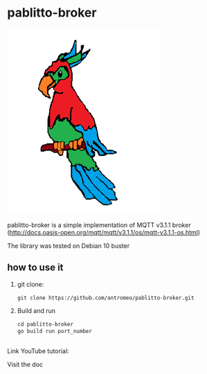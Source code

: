 # pablitto-broker


![alt text](https://github.com/antromeo/pablitto-client/blob/master/logo/pablitto.png)


pablitto-broker is a simple implementation of MQTT v3.1.1 broker (http://docs.oasis-open.org/mqtt/mqtt/v3.1.1/os/mqtt-v3.1.1-os.html)

The library was tested on Debian 10 buster

## how to use it

1) git clone:

    ```
    git clone https://github.com/antromeo/pablitto-broker.git
    ```
     
2) Build and run
    ```
    cd pablitto-broker
    go build run port_number
  
    ```
    
Link YouTube tutorial:

Visit the doc
  

